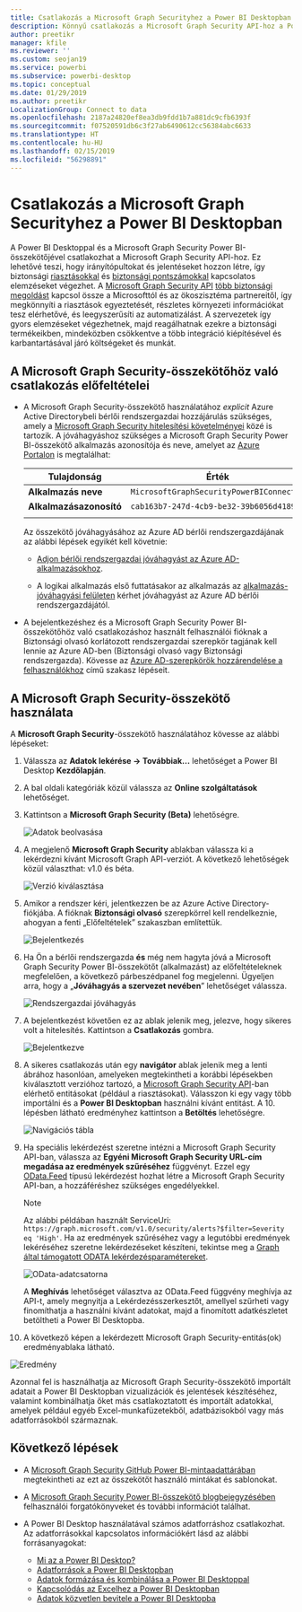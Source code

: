 ```yaml
---
title: Csatlakozás a Microsoft Graph Securityhez a Power BI Desktopban
description: Könnyű csatlakozás a Microsoft Graph Security API-hoz a Power BI Desktopban
author: preetikr
manager: kfile
ms.reviewer: ''
ms.custom: seojan19
ms.service: powerbi
ms.subservice: powerbi-desktop
ms.topic: conceptual
ms.date: 01/29/2019
ms.author: preetikr
LocalizationGroup: Connect to data
ms.openlocfilehash: 2187a24820ef8ea3db9fdd1b7a881dc9cfb6393f
ms.sourcegitcommit: f07520591db6c3f27ab6490612cc56384abc6633
ms.translationtype: HT
ms.contentlocale: hu-HU
ms.lasthandoff: 02/15/2019
ms.locfileid: "56298891"
---
```

# <a name="connect-to-microsoft-graph-security-in-power-bi-desktop"></a>Csatlakozás a Microsoft Graph Securityhez a Power BI Desktopban

A Power BI Desktoppal és a Microsoft Graph Security Power BI-összekötőjével csatlakozhat a Microsoft Graph Security API-hoz. Ez lehetővé teszi, hogy irányítópultokat és jelentéseket hozzon létre, így biztonsági [riasztásokkal](https://docs.microsoft.com/graph/api/resources/alert?view=graph-rest-1.0) és [biztonsági pontszámokkal](https://docs.microsoft.com/graph/api/resources/securescores?view=graph-rest-beta) kapcsolatos elemzéseket végezhet. A [Microsoft Graph Security API](https://aka.ms/graphsecuritydocs) [több biztonsági megoldást](https://aka.ms/graphsecurityalerts) kapcsol össze a Microsofttól és az ökoszisztéma partnereitől, így megkönnyíti a riasztások egyeztetését, részletes környezeti információkat tesz elérhetővé, és leegyszerűsíti az automatizálást. A szervezetek így gyors elemzéseket végezhetnek, majd reagálhatnak ezekre a biztonsági termékeikben, mindeközben csökkentve a több integráció kiépítésével és karbantartásával járó költségeket és munkát.

## <a name="prerequisites-to-connect-with-the-microsoft-graph-security-connector"></a>A Microsoft Graph Security-összekötőhöz való csatlakozás előfeltételei

* A Microsoft Graph Security-összekötő használatához *explicit* Azure Active Directorybeli bérlői rendszergazdai hozzájárulás szükséges, amely a [Microsoft Graph Security hitelesítési követelményei](https://aka.ms/graphsecurityauth) közé is tartozik. A jóváhagyáshoz szükséges a Microsoft Graph Security Power BI-összekötő alkalmazás azonosítója és neve, amelyet az [Azure Portalon](https://portal.azure.com) is megtalálhat:

   | Tulajdonság | Érték |
   |----------|-------|
   | **Alkalmazás neve** | `MicrosoftGraphSecurityPowerBIConnector` |
   | **Alkalmazásazonosító** | `cab163b7-247d-4cb9-be32-39b6056d4189` |
   |||

   Az összekötő jóváhagyásához az Azure AD bérlői rendszergazdájának az alábbi lépések egyikét kell követnie:

   * [Adjon bérlői rendszergazdai jóváhagyást az Azure AD-alkalmazásokhoz](https://docs.microsoft.com/azure/active-directory/develop/v2-permissions-and-consent).

   * A logikai alkalmazás első futtatásakor az alkalmazás az [alkalmazás-jóváhagyási felületen](https://docs.microsoft.com/azure/active-directory/develop/application-consent-experience) kérhet jóváhagyást az Azure AD bérlői rendszergazdájától.
   
* A bejelentkezéshez és a Microsoft Graph Security Power BI-összekötőhöz való csatlakozáshoz használt felhasználói fióknak a Biztonsági olvasó korlátozott rendszergazdai szerepkör tagjának kell lennie az Azure AD-ben (Biztonsági olvasó vagy Biztonsági rendszergazda). Kövesse az [Azure AD-szerepkörök hozzárendelése a felhasználókhoz](https://docs.microsoft.com/graph/security-authorization#assign-azure-ad-roles-to-users) című szakasz lépéseit. 

## <a name="using-the-microsoft-graph-security-connector"></a>A Microsoft Graph Security-összekötő használata

A **Microsoft Graph Security**-összekötő használatához kövesse az alábbi lépéseket:

1. Válassza az **Adatok lekérése -> Továbbiak...** lehetőséget a Power BI Desktop **Kezdőlapján**.
2. A bal oldali kategóriák közül válassza az **Online szolgáltatások** lehetőséget.
3. Kattintson a **Microsoft Graph Security (Beta)** lehetőségre.

    ![Adatok beolvasása](media/desktop-connect-graph-security/GetData.PNG)
    
4. A megjelenő **Microsoft Graph Security** ablakban válassza ki a lekérdezni kívánt Microsoft Graph API-verziót. A következő lehetőségek közül választhat: v1.0 és béta.

    ![Verzió kiválasztása](media/desktop-connect-graph-security/selectVersion.PNG)
    
5. Amikor a rendszer kéri, jelentkezzen be az Azure Active Directory-fiókjába. A fióknak **Biztonsági olvasó** szerepkörrel kell rendelkeznie, ahogyan a fenti „Előfeltételek” szakaszban említettük.

    ![Bejelentkezés](media/desktop-connect-graph-security/SignIn.PNG)
    
6. Ha Ön a bérlői rendszergazda **és** még nem hagyta jóvá a Microsoft Graph Security Power BI-összekötőt (alkalmazást) az előfeltételeknek megfelelően, a következő párbeszédpanel fog megjelenni. Ügyeljen arra, hogy a „**Jóváhagyás a szervezet nevében**” lehetőséget válassza.

    ![Rendszergazdai jóváhagyás](media/desktop-connect-graph-security/AdminConsent.PNG)
    
7. A bejelentkezést követően ez az ablak jelenik meg, jelezve, hogy sikeres volt a hitelesítés. Kattintson a **Csatlakozás** gombra.

    ![Bejelentkezve](media/desktop-connect-graph-security/SignedIn.PNG)
    
8. A sikeres csatlakozás után egy **navigátor** ablak jelenik meg a lenti ábrához hasonlóan, amelyeken megtekintheti a korábbi lépésekben kiválasztott verzióhoz tartozó, a [Microsoft Graph Security API](https://aka.ms/graphsecuritydocs)-ban elérhető entitásokat (például a riasztásokat). Válasszon ki egy vagy több importálni és a **Power BI Desktopban** használni kívánt entitást. A 10. lépésben látható eredményhez kattintson a **Betöltés** lehetőségre.

   ![Navigációs tábla](media/desktop-connect-graph-security/NavTable.PNG)
    
9. Ha speciális lekérdezést szeretne intézni a Microsoft Graph Security API-ban, válassza az **Egyéni Microsoft Graph Security URL-cím megadása az eredmények szűréséhez** függvényt. Ezzel egy [OData.Feed](https://docs.microsoft.com/power-bi/desktop-connect-odata) típusú lekérdezést hozhat létre a Microsoft Graph Security API-ban, a hozzáféréshez szükséges engedélyekkel.

   > [!NOTE]
   > Az alábbi példában használt ServiceUri: `https://graph.microsoft.com/v1.0/security/alerts?$filter=Severity eq 'High'`. Ha az eredmények szűréséhez vagy a legutóbbi eredmények lekéréséhez szeretne lekérdezéseket készíteni, tekintse meg a [Graph által támogatott ODATA lekérdezésparamétereket](https://docs.microsoft.com/graph/query-parameters).

   ![OData-adatcsatorna](media/desktop-connect-graph-security/ODataFeed.PNG)
    
   A **Meghívás** lehetőséget választva az OData.Feed függvény meghívja az API-t, amely megnyitja a Lekérdezésszerkesztőt, amellyel szűrheti vagy finomíthatja a használni kívánt adatokat, majd a finomított adatkészletet betöltheti a Power BI Desktopba.

10. A következő képen a lekérdezett Microsoft Graph Security-entitás(ok) eredményablaka látható.

   ![Eredmény](media/desktop-connect-graph-security/Result.PNG)
    

Azonnal fel is használhatja az Microsoft Graph Security-összekötő importált adatait a Power BI Desktopban vizualizációk és jelentések készítéséhez, valamint kombinálhatja őket más csatlakoztatott és importált adatokkal, amelyek például egyéb Excel-munkafüzetekből, adatbázisokból vagy más adatforrásokból származnak.

## <a name="next-steps"></a>Következő lépések
* A [Microsoft Graph Security GitHub Power BI-mintaadattárában](https://aka.ms/graphsecuritypowerbiconnectorsamples) megtekintheti az ezt az összekötőt használó mintákat és sablonokat.

* A [Microsoft Graph Security Power BI-összekötő blogbejegyzésében](https://aka.ms/graphsecuritypowerbiconnectorblogpost) felhasználói forgatókönyveket és további információt találhat.

* A Power BI Desktop használatával számos adatforráshoz csatlakozhat. Az adatforrásokkal kapcsolatos információkért lásd az alábbi forrásanyagokat:

    * [Mi az a Power BI Desktop?](desktop-what-is-desktop.md)
    * [Adatforrások a Power BI Desktopban](desktop-data-sources.md)
    * [Adatok formázása és kombinálása a Power BI Desktoppal](desktop-shape-and-combine-data.md)
    * [Kapcsolódás az Excelhez a Power BI Desktopban](desktop-connect-excel.md)
    * [Adatok közvetlen bevitele a Power BI Desktopba](desktop-enter-data-directly-into-desktop.md)
